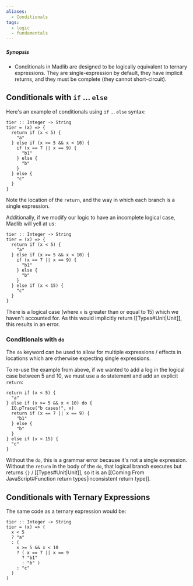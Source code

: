 ```yaml
---
aliases:
  - Conditionals
tags:
  - logic
  - fundamentals
---
```

##### Synopsis
- Conditionals in Madlib are designed to be logically equivalent to ternary expressions. They are single-expression by default, they have implicit returns, and they must be complete (they cannot short-circuit).

## Conditionals with `if` ... `else`

Here's an example of conditionals using `if` ... `else` syntax:

```mad
tier :: Integer -> String
tier = (x) => {
  return if (x < 5) {
    "a"
  } else if (x >= 5 && x < 10) {
    if (x == 7 || x == 9) {
      "b1"
    } else {
      "b"
    }
  } else {
    "c"
  }
}
```

Note the location of the `return`, and the way in which each branch is a single expression.

Additionally, if we modify our logic to have an incomplete logical case, Madlib will yell at us:

```mad
tier :: Integer -> String
tier = (x) => {
  return if (x < 5) {
    "a"
  } else if (x >= 5 && x < 10) {
    if (x == 7 || x == 9) {
      "b1"
    } else {
      "b"
    }
  } else if (x < 15) {
    "c"
  }
}
```

There is a logical case (where `x` is greater than or equal to 15) which we haven't accounted for. As this would implicitly return [[Types#Unit|Unit]], this results in an error.

### Conditionals with `do`

The `do` keyword can be used to allow for multiple expressions / effects in locations which are otherwise expecting single expressions.

To re-use the example from above, if we wanted to add a log in the logical case between 5 and 10, we must use a `do` statement and add an explicit `return`:

```mad
return if (x < 5) {
  "a"
} else if (x >= 5 && x < 10) do {
  IO.pTrace("b cases!", x)
  return if (x == 7 || x == 9) {
    "b1"
  } else {
    "b"
  }
} else if (x < 15) {
  "c"
}
```

Without the `do`, this is a grammar error because it's not a single expression. Without the `return` in the body of the `do`, that logical branch executes but returns `{}` / [[Types#Unit|Unit]], so it is an [[Coming From JavaScript#Function return types|inconsistent return type]].
## Conditionals with Ternary Expressions

The same code as a ternary expression would be:

```mad
tier :: Integer -> String
tier = (x) => (
  x < 5
  ? "a"
  : (
    x >= 5 && x < 10
    ? ( x == 7 || x == 9
      ? "b1"
      : "b" )
    : "c"
  )
)
```

